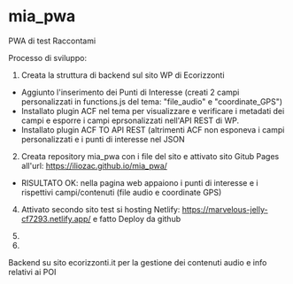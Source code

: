 # mia_pwa
PWA di test Raccontami

Processo di sviluppo:

1) Creata la struttura di backend sul sito WP di Ecorizzonti
  -  Aggiunto l'inserimento dei Punti di Interesse (creati 2 campi personalizzati in functions.js del tema: "file_audio" e "coordinate_GPS")
  -  Installato plugin ACF nel tema per visualizzare e verificare i metadati dei campi e esporre i campi eprsonalizzati nell'API REST di WP.
  -  Installato plugin ACF TO API REST (altrimenti ACF non esponeva i campi personalizzati e i punti di interesse nel JSON

2) Creata repository mia_pwa con i file del sito e attivato sito Gitub Pages all'url: https://iliozac.github.io/mia_pwa/
  - RISULTATO OK: nella pagina web appaiono i punti di interesse e i rispettivi campi/contenuti (file audio e coordinate GPS)

4) Attivato secondo sito test si hosting Netlify: https://marvelous-jelly-cf7293.netlify.app/ e fatto Deploy da github

5) 

6) 
   
    







Backend su sito ecorizzonti.it per la gestione dei contenuti audio e info relativi ai POI
